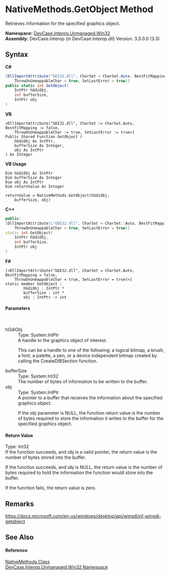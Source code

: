 # NativeMethods.GetObject Method 
 

Retrieves information for the specified graphics object.

**Namespace:**&nbsp;<a href="N_DevCase_Interop_Unmanaged_Win32">DevCase.Interop.Unmanaged.Win32</a><br />**Assembly:**&nbsp;DevCase.Interop (in DevCase.Interop.dll) Version: 3.3.0.0 (3.3)

## Syntax

**C#**<br />
``` C#
[DllImportAttribute("GDI32.dll", CharSet = CharSet.Auto, BestFitMapping = false, 
	ThrowOnUnmappableChar = true, SetLastError = true)]
public static int GetObject(
	IntPtr hGdiObj,
	int bufferSize,
	IntPtr obj
)
```

**VB**<br />
``` VB
<DllImportAttribute("GDI32.dll", CharSet := CharSet.Auto, BestFitMapping := false, 
	ThrowOnUnmappableChar := true, SetLastError := true>]
Public Shared Function GetObject ( 
	hGdiObj As IntPtr,
	bufferSize As Integer,
	obj As IntPtr
) As Integer
```

**VB Usage**<br />
``` VB Usage
Dim hGdiObj As IntPtr
Dim bufferSize As Integer
Dim obj As IntPtr
Dim returnValue As Integer

returnValue = NativeMethods.GetObject(hGdiObj, 
	bufferSize, obj)
```

**C++**<br />
``` C++
public:
[DllImportAttribute(L"GDI32.dll", CharSet = CharSet::Auto, BestFitMapping = false, 
	ThrowOnUnmappableChar = true, SetLastError = true)]
static int GetObject(
	IntPtr hGdiObj, 
	int bufferSize, 
	IntPtr obj
)
```

**F#**<br />
``` F#
[<DllImportAttribute("GDI32.dll", CharSet = CharSet.Auto, BestFitMapping = false, 
	ThrowOnUnmappableChar = true, SetLastError = true)>]
static member GetObject : 
        hGdiObj : IntPtr * 
        bufferSize : int * 
        obj : IntPtr -> int 

```


#### Parameters
&nbsp;<dl><dt>hGdiObj</dt><dd>Type: System.IntPtr<br />A handle to the graphics object of interest. 

 This can be a handle to one of the following: a logical bitmap, a brush, a font, a palette, a pen, or a device independent bitmap created by calling the CreateDIBSection function.</dd><dt>bufferSize</dt><dd>Type: System.Int32<br />The number of bytes of information to be written to the buffer.</dd><dt>obj</dt><dd>Type: System.IntPtr<br />A pointer to a buffer that receives the information about the specified graphics object. 

 If the *obj* parameter is NULL, the function return value is the number of bytes required to store the information it writes to the buffer for the specified graphics object.</dd></dl>

#### Return Value
Type: Int32<br />If the function succeeds, and *obj* is a valid pointer, the return value is the number of bytes stored into the buffer. 

 If the function succeeds, and *obj* is NULL, the return value is the number of bytes required to hold the information the function would store into the buffer. 

 If the function fails, the return value is zero.

## Remarks
<a href="https://docs.microsoft.com/en-us/windows/desktop/api/wingdi/nf-wingdi-getobject" target="_blank">https://docs.microsoft.com/en-us/windows/desktop/api/wingdi/nf-wingdi-getobject</a>

## See Also


#### Reference
<a href="T_DevCase_Interop_Unmanaged_Win32_NativeMethods">NativeMethods Class</a><br /><a href="N_DevCase_Interop_Unmanaged_Win32">DevCase.Interop.Unmanaged.Win32 Namespace</a><br />